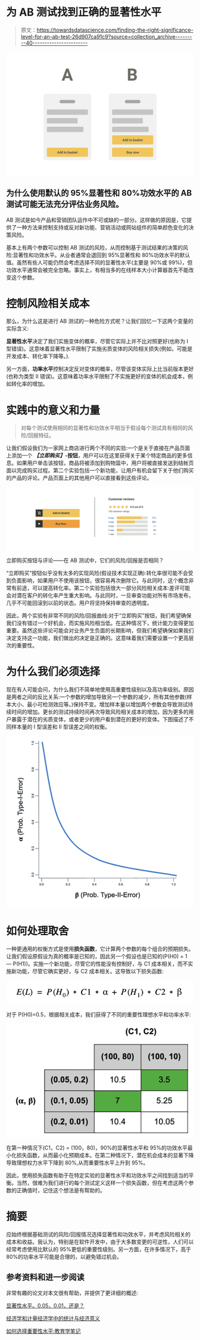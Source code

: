 # 为 AB 测试找到正确的显著性水平

> 原文：<https://towardsdatascience.com/finding-the-right-significance-level-for-an-ab-test-26d907ca91c9?source=collection_archive---------40----------------------->

![](img/c4fcbb781ce02d1a3b232edb63314dcb.png)

## 为什么使用默认的 95%显著性和 80%功效水平的 AB 测试可能无法充分评估业务风险。

AB 测试是如今产品和营销团队运作中不可或缺的一部分。这样做的原因是，它提供了一种方法来控制支持或反对新功能、营销活动或网站组件的简单颜色变化的决策风险。

基本上有两个参数可以控制 AB 测试的风险，从而控制基于测试结果的决策的风险:显著性和功效水平。从业者通常会退回到 95%显著性和 80%功效水平的默认值。虽然有些人可能仍然会考虑选择不同的显著性水平(主要是 90%或 99%)，但功效水平通常会被完全忽略。事实上，有相当多的在线样本大小计算器首先不能改变这个参数。

# 控制风险相关成本

那么，为什么这是进行 AB 测试的一种危险方式呢？让我们回忆一下这两个变量的实际含义:

**显著性水平**决定了我们实施变体的概率，尽管它实际上并不比对照更好(也称为 I 型错误)。这意味着显著性水平限制了实施劣质变体的风险相关损失(例如，可能是开发成本、转化率下降等。).

另一方面，**功率水平**控制决定反对变体的概率，尽管该变体实际上比当前版本更好(也称为类型 II 错误)。这意味着功率水平限制了不实施更好的变体的机会成本，例如转化率的增加。

# 实践中的意义和力量

> 对每个测试使用相同的显著性和功效水平相当于假设每个测试具有相同的风险/回报特征。

让我们假设我们为一家网上商店进行两个不同的实验:一个是关于直接在产品页面上添加一个 ***【立即购买】*-按钮**，用户可以在这里获得关于某个特定商品的更多信息。如果用户单击该按钮，商品将被添加到购物篮中，用户将被直接发送到结帐页面以完成购买过程。第二个实验包括一个新功能，让用户有机会留下关于他们购买的产品的评论。产品页面上的其他用户可以直接看到这些评论。

![](img/78eff191e519c8673c2fdf3147b01a01.png)

立即购买按钮与评论——在 AB 测试中，它们的风险/回报是否相同？

“立即购买”按钮似乎没有太多的实现风险(假设技术实现正确):转化率很可能不会受到负面影响，如果用户不使用该按钮，很容易再次删除它。与此同时，这个概念非常有前途，可以提高转化率。第二个实验包括很大一部分风险相关成本:差评可能会对潜在客户的转化率产生重大影响。与此同时，一旦审查功能对所有市场发布，几乎不可能回滚到以前的状态。用户将坚持保持审查的透明度。

因此，两个实验有非常不同的风险/回报曲线:对于“立即购买”按钮，我们希望确保我们没有错过一个好机会，而实施风险相当低。在这种情况下，统计能力变得更加重要。虽然这些评论可能会对业务产生负面的长期影响，但我们希望确保如果我们决定支持这一功能，我们做出的决定是正确的。这意味着我们需要设置一个更高层次的重要性。

# 为什么我们必须选择

现在有人可能会问，为什么我们不简单地使用高重要性级别以及高功率级别。原因是两者之间的反比关系:一个参数的增加导致另一个参数的减少，所有其他参数(样本大小、最小可检测效应等。)保持不变。增加样本量以增加两个参数会导致测试持续时间的增加。更长的测试持续时间再次导致风险相关成本的增加，因为更多的用户暴露于潜在的劣质变体，或者更少的用户看到潜在的更好的变体。下图描述了不同样本量的 I 型误差和 II 型误差之间的权衡。

![](img/7c7ae7cff5ba9a3ad500b5f71f8342a8.png)

# 如何处理取舍

一种更通用的权衡方式是使用**损失函数**，它计算两个参数的每个组合的预期损失。让我们假设原假设为真的概率是已知的，因此另一个假设也是已知的(P(H0) = 1 — P(H1))。实施一个新功能，尽管它的性能没有控制好，与 C1 成本相关，而不实施新功能，尽管它确实更好，与 C2 成本相关。这导致以下损失函数:

![](img/9fd811ad4727d99787c2e3e39c386500.png)

对于 P(H0)=0.5，根据相关成本，我们获得了不同的重要性理想水平和功率水平:

![](img/f48431b633b6a335098f09764fa10a5d.png)

在第一种情况下(C1，C2) = (100，80)，90%的显著性水平和 95%的功效水平最小化损失函数，从而最小化预期成本。在第二种情况下，潜在机会成本的显著下降导致理想权力水平下降到 80%,从而重要性水平上升到 95%。

因此，使用损失函数有助于在特定实验的显著性水平和功效水平之间找到适当的平衡。当然，很难为我们进行的每个测试定义这样一个损失函数，但在考虑这两个参数的正确值时，记住这个想法是有帮助的。

# 摘要

应始终根据基础测试的风险/回报情况选择显著性和功效水平，并考虑风险相关的成本和收益。我认为，特别是在软件开发中，由于大多数变更的可逆性，人们可以经常考虑使用比默认的 95%更低的重要性级别。另一方面，在许多情况下，高于 80%的功率水平可能是合理的，以避免错过机会。

## 参考资料和进一步阅读

非常有趣的论文对本文很有帮助，并提供了更详细的概述:

[显著性水平。0.05，0.01，还是？](http://www.jstor.org/stable/1236396)

[经济学和计量经济学中的统计与经济意义](https://ssrn.com/abstract=1398723)

[如何选择重要性水平:教育学笔记](https://mpra.ub.uni-muenchen.de/66373/1/MPRA_paper_66373.pdf)
